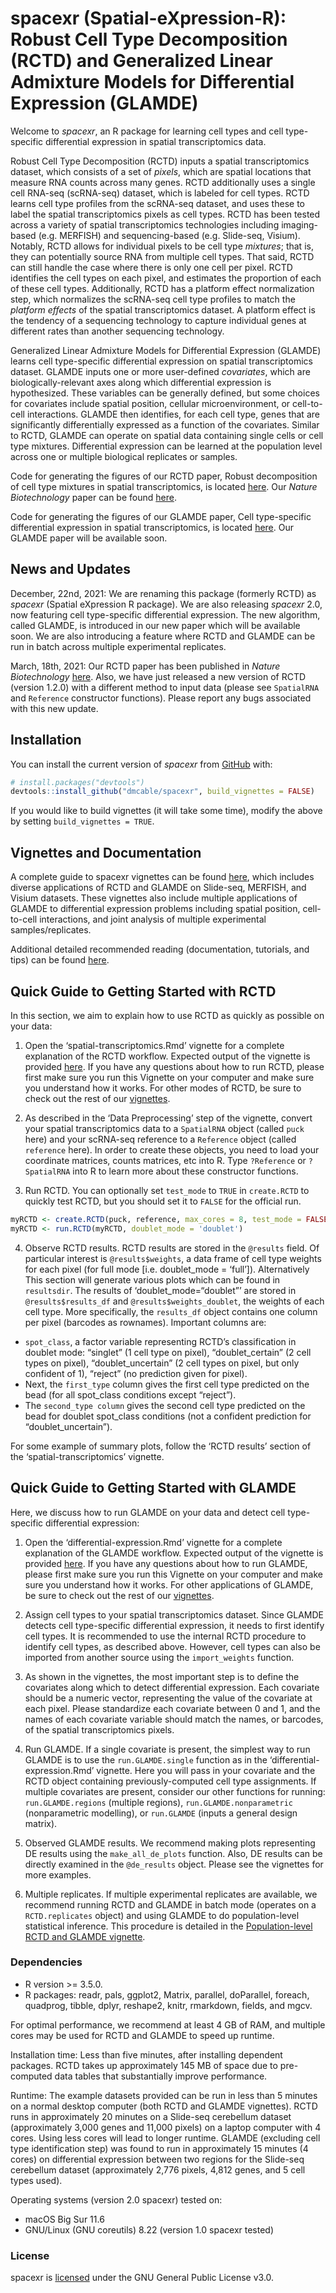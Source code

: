 
<!-- README.md is generated from README.Rmd. Please edit that file -->

# spacexr (Spatial-eXpression-R): Robust Cell Type Decomposition (RCTD) and Generalized Linear Admixture Models for Differential Expression (GLAMDE)

<!-- badges: start -->
<!-- badges: end -->

Welcome to *spacexr*, an R package for learning cell types and cell
type-specific differential expression in spatial transcriptomics data.

Robust Cell Type Decomposition (RCTD) inputs a spatial transcriptomics
dataset, which consists of a set of *pixels*, which are spatial
locations that measure RNA counts across many genes. RCTD additionally
uses a single cell RNA-seq (scRNA-seq) dataset, which is labeled for
cell types. RCTD learns cell type profiles from the scRNA-seq dataset,
and uses these to label the spatial transcriptomics pixels as cell
types. RCTD has been tested across a variety of spatial transcriptomics
technologies including imaging-based (e.g. MERFISH) and sequencing-based
(e.g. Slide-seq, Visium). Notably, RCTD allows for individual pixels to
be cell type *mixtures*; that is, they can potentially source RNA from
multiple cell types. That said, RCTD can still handle the case where
there is only one cell per pixel. RCTD identifies the cell types on each
pixel, and estimates the proportion of each of these cell types.
Additionally, RCTD has a platform effect normalization step, which
normalizes the scRNA-seq cell type profiles to match the *platform
effects* of the spatial transcriptomics dataset. A platform effect is
the tendency of a sequencing technology to capture individual genes at
different rates than another sequencing technology.

Generalized Linear Admixture Models for Differential Expression (GLAMDE)
learns cell type-specific differential expression on spatial
transcriptomics dataset. GLAMDE inputs one or more user-defined
*covariates*, which are biologically-relevant axes along which
differential expression is hypothesized. These variables can be
generally defined, but some choices for covariates include spatial
position, cellular microenvironment, or cell-to-cell interactions.
GLAMDE then identifies, for each cell type, genes that are significantly
differentially expressed as a function of the covariates. Similar to
RCTD, GLAMDE can operate on spatial data containing single cells or cell
type mixtures. Differential expression can be learned at the population
level across one or multiple biological replicates or samples.

Code for generating the figures of our RCTD paper, Robust decomposition
of cell type mixtures in spatial transcriptomics, is located
[here](https://github.com/dmcable/spacexr/tree/master/AnalysisPaper).
Our *Nature Biotechnology* paper can be found
[here](https://www.nature.com/articles/s41587-021-00830-w).

Code for generating the figures of our GLAMDE paper, Cell type-specific
differential expression in spatial transcriptomics, is located
[here](https://github.com/dmcable/spacexr/tree/master/AnalysisGLAMDE).
Our GLAMDE paper will be available soon. <!--[here](BIORXIV LINK). -->

## News and Updates

December, 22nd, 2021: We are renaming this package (formerly RCTD) as
*spacexr* (Spatial eXpression R package). We are also releasing
*spacexr* 2.0, now featuring cell type-specific differential expression.
The new algorithm, called GLAMDE, is introduced in our new paper which
will be available soon. <!--[here](BIORXIV LINK). --> We are also
introducing a feature where RCTD and GLAMDE can be run in batch across
multiple experimental replicates.

March, 18th, 2021: Our RCTD paper has been published in *Nature
Biotechnology*
[here](https://www.nature.com/articles/s41587-021-00830-w). Also, we
have just released a new version of RCTD (version 1.2.0) with a
different method to input data (please see `SpatialRNA` and `Reference`
constructor functions). Please report any bugs associated with this new
update.

## Installation

You can install the current version of *spacexr* from
[GitHub](https://github.com/dmcable/spacexr) with:

``` r
# install.packages("devtools")
devtools::install_github("dmcable/spacexr", build_vignettes = FALSE)
```

If you would like to build vignettes (it will take some time), modify
the above by setting `build_vignettes = TRUE`.

## Vignettes and Documentation

A complete guide to spacexr vignettes can be found
[here](https://github.com/dmcable/spacexr/tree/master/vignettes), which
includes diverse applications of RCTD and GLAMDE on Slide-seq, MERFISH,
and Visium datasets. These vignettes also include multiple applications
of GLAMDE to differential expression problems including spatial
position, cell-to-cell interactions, and joint analysis of multiple
experimental samples/replicates.

Additional detailed recommended reading (documentation, tutorials, and
tips) can be found
[here](https://github.com/dmcable/spacexr/tree/master/documentation).

## Quick Guide to Getting Started with RCTD

In this section, we aim to explain how to use RCTD as quickly as
possible on your data:

1.  Open the ‘spatial-transcriptomics.Rmd’ vignette for a complete
    explanation of the RCTD workflow. Expected output of the vignette is
    provided
    [here](https://raw.githack.com/dmcable/spacexr/master/vignettes/spatial-transcriptomics.html).
    If you have any questions about how to run RCTD, please first make
    sure you run this Vignette on your computer and make sure you
    understand how it works. For other modes of RCTD, be sure to check
    out the rest of our
    [vignettes](https://github.com/dmcable/spacexr/tree/master/vignettes).

2.  As described in the ‘Data Preprocessing’ step of the vignette,
    convert your spatial transcriptomics data to a `SpatialRNA` object
    (called `puck` here) and your scRNA-seq reference to a `Reference`
    object (called `reference` here). In order to create these objects,
    you need to load your coordinate matrices, counts matrices, etc
    into R. Type `?Reference` or `?SpatialRNA` into R to learn more
    about these constructor functions.

3.  Run RCTD. You can optionally set `test_mode` to `TRUE` in
    `create.RCTD` to quickly test RCTD, but you should set it to `FALSE`
    for the official run.

``` r
myRCTD <- create.RCTD(puck, reference, max_cores = 8, test_mode = FALSE) # here puck is the SpatialRNA object, and reference is the Reference object.
myRCTD <- run.RCTD(myRCTD, doublet_mode = 'doublet')
```

4.  Observe RCTD results. RCTD results are stored in the `@results`
    field. Of particular interest is `@results$weights`, a data frame of
    cell type weights for each pixel (for full mode \[i.e. doublet_mode
    = ‘full’\]). Alternatively This section will generate various plots
    which can be found in `resultsdir`. The results of
    ‘doublet_mode=“doublet”’ are stored in `@results$results_df` and
    `@results$weights_doublet`, the weights of each cell type. More
    specifically, the `results_df` object contains one column per pixel
    (barcodes as rownames). Important columns are:

-   `spot_class`, a factor variable representing RCTD’s classification
    in doublet mode: “singlet” (1 cell type on pixel), “doublet_certain”
    (2 cell types on pixel), “doublet_uncertain” (2 cell types on pixel,
    but only confident of 1), “reject” (no prediction given for pixel).
-   Next, the `first_type` column gives the first cell type predicted on
    the bead (for all spot_class conditions except “reject”).
-   The `second_type column` gives the second cell type predicted on the
    bead for doublet spot_class conditions (not a confident prediction
    for “doublet_uncertain”).

For some example of summary plots, follow the ‘RCTD results’ section of
the ‘spatial-transcriptomics’ vignette.

## Quick Guide to Getting Started with GLAMDE

Here, we discuss how to run GLAMDE on your data and detect cell
type-specific differential expression:

1.  Open the ‘differential-expression.Rmd’ vignette for a complete
    explanation of the GLAMDE workflow. Expected output of the vignette
    is provided
    [here](https://raw.githack.com/dmcable/spacexr/master/vignettes/differential-expression.html).
    If you have any questions about how to run GLAMDE, please first make
    sure you run this Vignette on your computer and make sure you
    understand how it works. For other applications of GLAMDE, be sure
    to check out the rest of our
    [vignettes](https://github.com/dmcable/spacexr/tree/master/vignettes).

2.  Assign cell types to your spatial transcriptomics dataset. Since
    GLAMDE detects cell type-specific differential expression, it needs
    to first identify cell types. It is recommended to use the internal
    RCTD procedure to identify cell types, as described above. However,
    cell types can also be imported from another source using the
    `import_weights` function.

3.  As shown in the vignettes, the most important step is to define the
    covariates along which to detect differential expression. Each
    covariate should be a numeric vector, representing the value of the
    covariate at each pixel. Please standardize each covariate between 0
    and 1, and the names of each covariate variable should match the
    names, or barcodes, of the spatial transcriptomics pixels.

4.  Run GLAMDE. If a single covariate is present, the simplest way to
    run GLAMDE is to use the `run.GLAMDE.single` function as in the
    ‘differential-expression.Rmd’ vignette. Here you will pass in your
    covariate and the RCTD object containing previously-computed cell
    type assignments. If multiple covariates are present, consider our
    other functions for running: `run.GLAMDE.regions` (multiple
    regions), `run.GLAMDE.nonparametric` (nonparametric modelling), or
    `run.GLAMDE` (inputs a general design matrix).

5.  Observed GLAMDE results. We recommend making plots representing DE
    results using the `make_all_de_plots` function. Also, DE results can
    be directly examined in the `@de_results` object. Please see the
    vignettes for more examples.

6.  Multiple replicates. If multiple experimental replicates are
    available, we recommend running RCTD and GLAMDE in batch mode
    (operates on a `RCTD.replicates` object) and using GLAMDE to do
    population-level statistical inference. This procedure is detailed
    in the [Population-level RCTD and GLAMDE
    vignette](https://raw.githack.com/dmcable/spacexr/master/vignettes/replicates.html).

### Dependencies

-   R version >= 3.5.0.
-   R packages: readr, pals, ggplot2, Matrix, parallel, doParallel,
    foreach, quadprog, tibble, dplyr, reshape2, knitr, rmarkdown,
    fields, and mgcv.

For optimal performance, we recommend at least 4 GB of RAM, and multiple
cores may be used for RCTD and GLAMDE to speed up runtime.

Installation time: Less than five minutes, after installing dependent
packages. RCTD takes up approximately 145 MB of space due to
pre-computed data tables that substantially improve performance.

Runtime: The example datasets provided can be run in less than 5 minutes
on a normal desktop computer (both RCTD and GLAMDE vignettes). RCTD runs
in approximately 20 minutes on a Slide-seq cerebellum dataset
(approximately 3,000 genes and 11,000 pixels) on a laptop computer with
4 cores. Using less cores will lead to longer runtime. GLAMDE (excluding
cell type identification step) was found to run in approximately 15
minutes (4 cores) on differential expression between two regions for the
Slide-seq cerebellum dataset (approximately 2,776 pixels, 4,812 genes,
and 5 cell types used).

Operating systems (version 2.0 spacexr) tested on:

-   macOS Big Sur 11.6
-   GNU/Linux (GNU coreutils) 8.22 (version 1.0 spacexr tested)

### License

spacexr is
[licensed](https://github.com/dmcable/spacexr/blob/master/LICENSE) under
the GNU General Public License v3.0.
